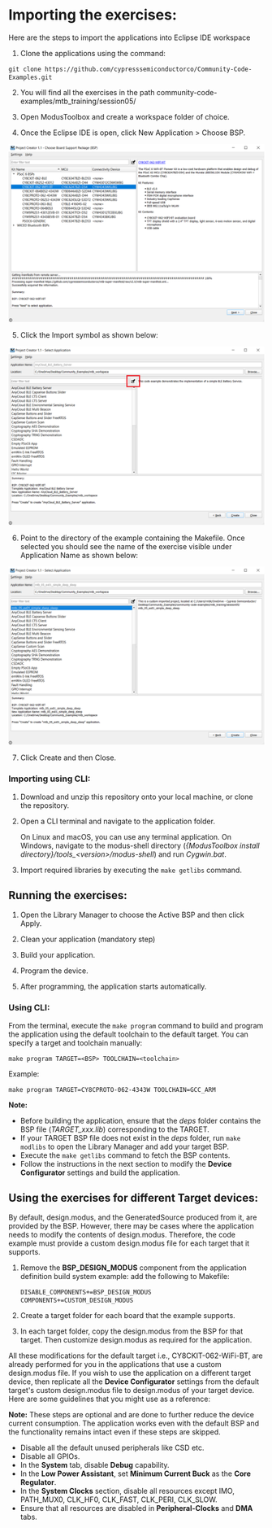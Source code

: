 # Importing the exercises:
Here are the steps to import the applications into Eclipse IDE workspace

1. Clone the applications using the command:
  ```
  git clone https://github.com/cypresssemiconductorco/Community-Code-Examples.git
  ```

2. You will find all the exercises in the path community-code-examples/mtb_training/session05/

3. Open ModusToolbox and create a workspace folder of choice.

4. Once the Eclipse IDE is open, click New Application > Choose BSP.

![Figure 1](images/project-creator.png)

5. Click the Import symbol as shown below:

![Figure 2](images/import.png)

6. Point to the directory of the example containing the Makefile. Once selected you should see the name of the exercise visible under Application Name as shown below:

![Figure 3](images/import-project.png)

7. Click Create and then Close.

### Importing using CLI:

1. Download and unzip this repository onto your local machine, or clone the repository.

2. Open a CLI terminal and navigate to the application folder. 
   
   On Linux and macOS, you can use any terminal application. On Windows, navigate to the modus-shell directory (*{ModusToolbox install directory}/tools_\<version>/modus-shell*) and run *Cygwin.bat*.

3. Import required libraries by executing the `make getlibs` command.

## Running the exercises:

1. Open the Library Manager to choose the Active BSP and then click Apply.

2. Clean your application (mandatory step)

3. Build your application.

4. Program the device.

5. After programming, the application starts automatically. 

### Using CLI:

From the terminal, execute the `make program` command to build and program the application using the default toolchain to the default target. You can specify a target and toolchain manually:

  ```
  make program TARGET=<BSP> TOOLCHAIN=<toolchain>
  ```
  
  Example: 
  ```
  make program TARGET=CY8CPROTO-062-4343W TOOLCHAIN=GCC_ARM
  ```

  **Note:**  
  * Before building the application, ensure that the *deps* folder contains the BSP file (*TARGET_xxx.lib*) corresponding to the TARGET. 
  * If your TARGET BSP file does not exist in the *deps* folder, run `make modlibs` to open the Library Manager and add your target BSP.
  * Execute the `make getlibs` command to fetch the BSP contents.
  * Follow the instructions in the next section to modify the **Device Configurator** settings and build the application.

## Using the exercises for different Target devices:

By default, design.modus, and the GeneratedSource produced from it, are provided by the BSP. However, there may be cases where the application needs to modify the contents of design.modus. Therefore, the code example must provide a custom design.modus file for each target that it supports.

  1. Remove the **BSP_DESIGN_MODUS** component from the application definition
    build system example: add the following to Makefile:
      ```
      DISABLE_COMPONENTS+=BSP_DESIGN_MODUS
      COMPONENTS+=CUSTOM_DESIGN_MODUS
      ```

  2. Create a target folder for each board that the example supports.

  3. In each target folder, copy the design.modus from the BSP for that target. Then customize design.modus as required for the application.

All these modifications for the default target i.e., CY8CKIT-062-WiFi-BT, are already performed for you in the applications that use a custom design.modus file. If you wish to use the application on a different target device, then replicate all the **Device Configurator** settings from the default target's custom design.modus file to design.modus of your target device. Here are some guidelines that you might use as a reference:

**Note:** These steps are optional and are done to further reduce the device current consumption. The application works even with the default BSP and the functionality remains intact even if these steps are skipped.

* Disable all the default unused peripherals like CSD etc.
* Disable all GPIOs.
* In the **System** tab, disable **Debug** capability.
* In the **Low Power Assistant**, set **Minimum Current Buck** as the **Core Regulator**.
* In the **System Clocks** section, disable all resources except IMO, PATH_MUX0, CLK_HF0, CLK_FAST, CLK_PERI, CLK_SLOW.
* Ensure that all resources are disabled in **Peripheral-Clocks** and **DMA** tabs.




